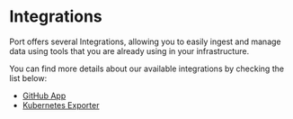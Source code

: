 # Integrations

Port offers several Integrations, allowing you to easily ingest and manage data using tools that you are already using in your infrastructure.

You can find more details about our available integrations by checking the list below:

- [GitHub App](./github-app/github-app.md)
- [Kubernetes Exporter](./k8s-exporter.md)
